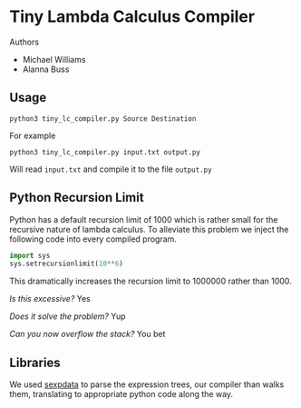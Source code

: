 # Tiny Lambda Calculus Compiler
Authors
* Michael Williams
* Alanna Buss

## Usage

```shell
python3 tiny_lc_compiler.py Source Destination
```

For example
```shell
python3 tiny_lc_compiler.py input.txt output.py
```
Will read `input.txt` and compile it to the file `output.py`


## Python Recursion Limit
Python has a default recursion limit of 1000 which is rather small for the recursive nature of lambda calculus. To alleviate this problem we inject the following code into every compiled program.
```python
import sys
sys.setrecursionlimit(10**6)
```

This dramatically increases the recursion limit to 1000000 rather than 1000.

*Is this excessive?*  Yes

*Does it solve the problem?*  Yup

*Can you now overflow the stack?*  You bet

## Libraries
We used [sexpdata](https://pypi.python.org/pypi/sexpdata) to parse the expression trees, our compiler than walks them, translating to appropriate python code along the way.





